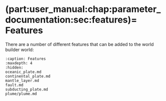 (part:user_manual:chap:parameter_documentation:sec:features)=
Features
======================

There are a number of different features that can be added to the world builder world: 

```{toctree}
:caption: Features
:maxdepth: 4
:hidden:
oceanic_plate.md
continental_plate.md
mantle_layer.md
fault.md
subducting_plate.md
plume/plume.md
```
